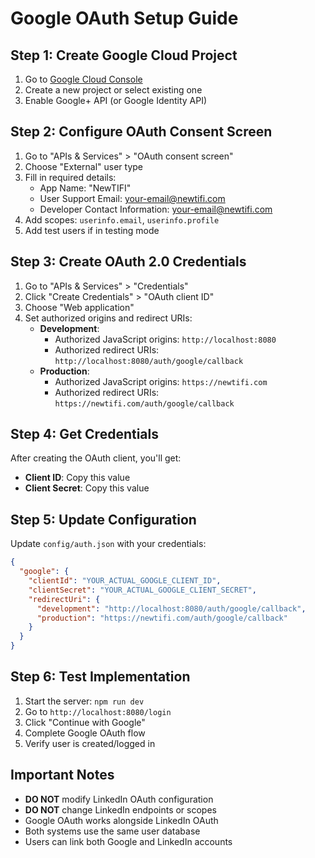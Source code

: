 # Google OAuth Setup Guide

## Step 1: Create Google Cloud Project
1. Go to [Google Cloud Console](https://console.cloud.google.com/)
2. Create a new project or select existing one
3. Enable Google+ API (or Google Identity API)

## Step 2: Configure OAuth Consent Screen
1. Go to "APIs & Services" > "OAuth consent screen"
2. Choose "External" user type
3. Fill in required details:
   - App Name: "NewTIFI"
   - User Support Email: your-email@newtifi.com
   - Developer Contact Information: your-email@newtifi.com
4. Add scopes: `userinfo.email`, `userinfo.profile`
5. Add test users if in testing mode

## Step 3: Create OAuth 2.0 Credentials
1. Go to "APIs & Services" > "Credentials"
2. Click "Create Credentials" > "OAuth client ID"
3. Choose "Web application"
4. Set authorized origins and redirect URIs:
   - **Development**: 
     - Authorized JavaScript origins: `http://localhost:8080`
     - Authorized redirect URIs: `http://localhost:8080/auth/google/callback`
   - **Production**:
     - Authorized JavaScript origins: `https://newtifi.com`
     - Authorized redirect URIs: `https://newtifi.com/auth/google/callback`

## Step 4: Get Credentials
After creating the OAuth client, you'll get:
- **Client ID**: Copy this value
- **Client Secret**: Copy this value

## Step 5: Update Configuration
Update `config/auth.json` with your credentials:
```json
{
  "google": {
    "clientId": "YOUR_ACTUAL_GOOGLE_CLIENT_ID",
    "clientSecret": "YOUR_ACTUAL_GOOGLE_CLIENT_SECRET",
    "redirectUri": {
      "development": "http://localhost:8080/auth/google/callback",
      "production": "https://newtifi.com/auth/google/callback"
    }
  }
}
```

## Step 6: Test Implementation
1. Start the server: `npm run dev`
2. Go to `http://localhost:8080/login`
3. Click "Continue with Google"
4. Complete Google OAuth flow
5. Verify user is created/logged in

## Important Notes
- **DO NOT** modify LinkedIn OAuth configuration
- **DO NOT** change LinkedIn endpoints or scopes
- Google OAuth works alongside LinkedIn OAuth
- Both systems use the same user database
- Users can link both Google and LinkedIn accounts
